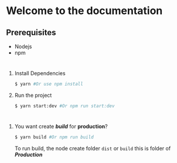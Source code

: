 # Welcome to the documentation

## Prerequisites

* Nodejs
* npm

#

1. Install Dependencies
   
    ```bash
    $ yarn #Or use npm install
    ```
    
2. Run the project

    ```bash
    $ yarn start:dev #Or npm run start:dev
    ```
#
1. You want create ***build*** for **production**?
    ```bash
    $ yarn build #Or npm run build
    ```
    To run build, the node create folder `dist` or `build` this is folder of ***Production***
    

